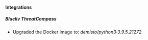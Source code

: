 #### Integrations
##### Blueliv ThreatCompass
- Upgraded the Docker image to: *demisto/python3:3.9.5.21272*.
